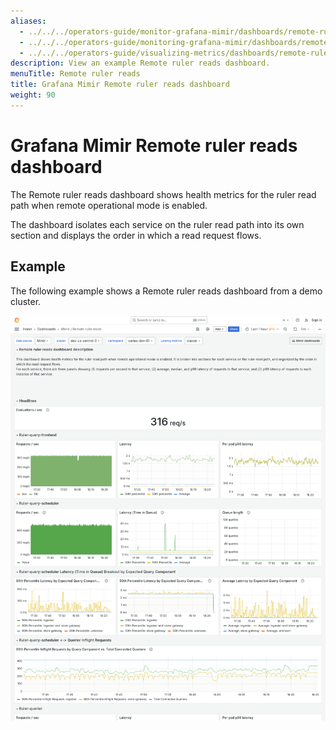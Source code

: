 ```yaml
---
aliases:
  - ../../../operators-guide/monitor-grafana-mimir/dashboards/remote-ruler-reads/
  - ../../../operators-guide/monitoring-grafana-mimir/dashboards/remote-ruler-reads/
  - ../../../operators-guide/visualizing-metrics/dashboards/remote-ruler-reads/
description: View an example Remote ruler reads dashboard.
menuTitle: Remote ruler reads
title: Grafana Mimir Remote ruler reads dashboard
weight: 90
---
```


<!-- Note: This topic is mounted in the GEM documentation. Ensure that all updates are also applicable to GEM. -->

# Grafana Mimir Remote ruler reads dashboard

The Remote ruler reads dashboard shows health metrics for the ruler read path when remote operational mode is enabled.

The dashboard isolates each service on the ruler read path into its own section and displays the order in which a read request flows.

## Example

The following example shows a Remote ruler reads dashboard from a demo cluster.

![Grafana Mimir Remote ruler reads dashboard](mimir-remote-ruler-reads.png)
